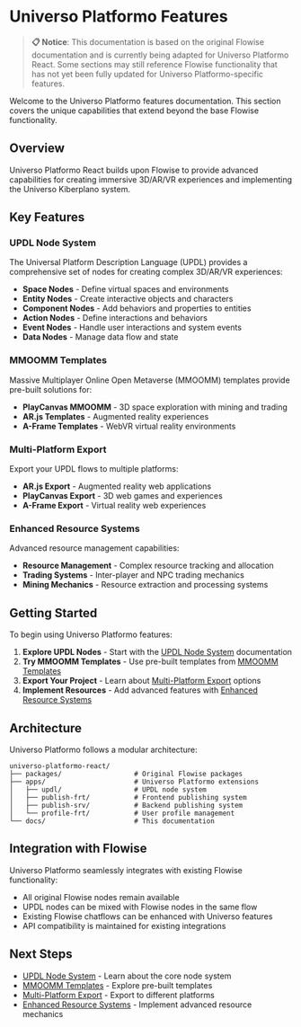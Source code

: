 # Universo Platformo Features

> **📋 Notice**: This documentation is based on the original Flowise documentation and is currently being adapted for Universo Platformo React. Some sections may still reference Flowise functionality that has not yet been fully updated for Universo Platformo-specific features.

Welcome to the Universo Platformo features documentation. This section covers the unique capabilities that extend beyond the base Flowise functionality.

## Overview

Universo Platformo React builds upon Flowise to provide advanced capabilities for creating immersive 3D/AR/VR experiences and implementing the Universo Kiberplano system.

## Key Features

### UPDL Node System
The Universal Platform Description Language (UPDL) provides a comprehensive set of nodes for creating complex 3D/AR/VR experiences:

- **Space Nodes** - Define virtual spaces and environments
- **Entity Nodes** - Create interactive objects and characters
- **Component Nodes** - Add behaviors and properties to entities
- **Action Nodes** - Define interactions and behaviors
- **Event Nodes** - Handle user interactions and system events
- **Data Nodes** - Manage data flow and state

### MMOOMM Templates
Massive Multiplayer Online Open Metaverse (MMOOMM) templates provide pre-built solutions for:

- **PlayCanvas MMOOMM** - 3D space exploration with mining and trading
- **AR.js Templates** - Augmented reality experiences
- **A-Frame Templates** - WebVR virtual reality environments

### Multi-Platform Export
Export your UPDL flows to multiple platforms:

- **AR.js Export** - Augmented reality web applications
- **PlayCanvas Export** - 3D web games and experiences
- **A-Frame Export** - Virtual reality web experiences

### Enhanced Resource Systems
Advanced resource management capabilities:

- **Resource Management** - Complex resource tracking and allocation
- **Trading Systems** - Inter-player and NPC trading mechanics
- **Mining Mechanics** - Resource extraction and processing systems

## Getting Started

To begin using Universo Platformo features:

1. **Explore UPDL Nodes** - Start with the [UPDL Node System](updl-nodes/README.md) documentation
2. **Try MMOOMM Templates** - Use pre-built templates from [MMOOMM Templates](mmoomm-templates/README.md)
3. **Export Your Project** - Learn about [Multi-Platform Export](export/README.md) options
4. **Implement Resources** - Add advanced features with [Enhanced Resource Systems](resources/README.md)

## Architecture

Universo Platformo follows a modular architecture:

```
universo-platformo-react/
├── packages/                  # Original Flowise packages
├── apps/                      # Universo Platformo extensions
│   ├── updl/                  # UPDL node system
│   ├── publish-frt/           # Frontend publishing system
│   ├── publish-srv/           # Backend publishing system
│   └── profile-frt/           # User profile management
└── docs/                      # This documentation
```

## Integration with Flowise

Universo Platformo seamlessly integrates with existing Flowise functionality:

- All original Flowise nodes remain available
- UPDL nodes can be mixed with Flowise nodes in the same flow
- Existing Flowise chatflows can be enhanced with Universo features
- API compatibility is maintained for existing integrations

## Next Steps

- [UPDL Node System](updl-nodes/README.md) - Learn about the core node system
- [MMOOMM Templates](mmoomm-templates/README.md) - Explore pre-built templates
- [Multi-Platform Export](export/README.md) - Export to different platforms
- [Enhanced Resource Systems](resources/README.md) - Implement advanced resource mechanics
